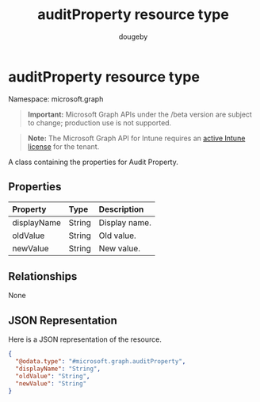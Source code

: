 ﻿---
title: "auditProperty resource type"
description: "A class containing the properties for Audit Property."
author: "dougeby"
localization_priority: Normal
ms.prod: "intune"
doc_type: resourcePageType
---

# auditProperty resource type

Namespace: microsoft.graph

> **Important:** Microsoft Graph APIs under the /beta version are subject to change; production use is not supported.

> **Note:** The Microsoft Graph API for Intune requires an [active Intune license](https://go.microsoft.com/fwlink/?linkid=839381) for the tenant.

A class containing the properties for Audit Property.

## Properties

| Property    | Type   | Description   |
| :---------- | :----- | :------------ |
| displayName | String | Display name. |
| oldValue    | String | Old value.    |
| newValue    | String | New value.    |

## Relationships

None

## JSON Representation

Here is a JSON representation of the resource.

<!-- {
  "blockType": "resource",
  "@odata.type": "microsoft.graph.auditProperty"
}
-->

```json
{
  "@odata.type": "#microsoft.graph.auditProperty",
  "displayName": "String",
  "oldValue": "String",
  "newValue": "String"
}
```
